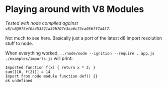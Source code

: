 # Playing around with V8 Modules

*Tested with node compiled against `v8/v8@9f5ef0a453521a39b707c3ca6c73ca056ff7a457`.*

Not much to see here. Basically just a port of the latest d8 import resolution stuff to node.

When everything worked, `../node/node --ignition --require . app.js ./examples/imports.js` will print:

```
Imported function f(x) { return x * 2; }
sum([10, f(2)]) = 14
Import from node module function def() {}
ok undefined
```
